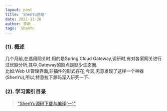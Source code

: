 ```yaml
---
layout: post
title: 'ShenYu总结' 
date: 2021-11-28
author: 李新
tags:  ShenYu
---
```


### (1). 概述
几个月前,在选用网关时,用的是Spring Cloud Gateway,调研时,有对各家网关进行过优缺分析,其中,Gateway的缺点是缺少生态圈.             
比如:Web UI管理界面,非插件的形式存在,今天,无意发现了这样一个神器(ShenYu),所以,特意拉下源码深入研究一下.  

### (2). 学习索引目录
> ["ShenYu源码下载与编译(一)"](/2021/11/28/ShenYu-Source-Compile.html)    
> 